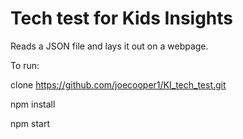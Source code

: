 # Tech test for Kids Insights

Reads a JSON file and lays it out on a webpage.

To run:

clone https://github.com/joecooper1/KI_tech_test.git

npm install

npm start
